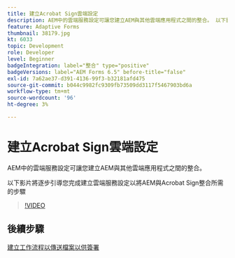 ```yaml
---
title: 建立Acrobat Sign雲端設定
description: AEM中的雲端服務設定可讓您建立AEM與其他雲端應用程式之間的整合。 以下影片將逐步引導您完成建立雲端服務設定以將AEM與Acrobat Sign整合所需的步驟。
feature: Adaptive Forms
thumbnail: 38179.jpg
kt: 6033
topic: Development
role: Developer
level: Beginner
badgeIntegration: label="整合" type="positive"
badgeVersions: label="AEM Forms 6.5" before-title="false"
exl-id: 7a62ae37-d391-4136-99f3-b32181afd475
source-git-commit: b044c9982fc9309fb73509dd3117f5467903bd6a
workflow-type: tm+mt
source-wordcount: '96'
ht-degree: 3%

---
```


# 建立Acrobat Sign雲端設定

AEM中的雲端服務設定可讓您建立AEM與其他雲端應用程式之間的整合。

以下影片將逐步引導您完成建立雲端服務設定以將AEM與Acrobat Sign整合所需的步驟

>[!VIDEO](https://video.tv.adobe.com/v/38179?quality=12&learn=on)

## 後續步驟

[建立工作流程以傳送檔案以供簽署](./create-workflow-to-send-document-for-signing.md)
